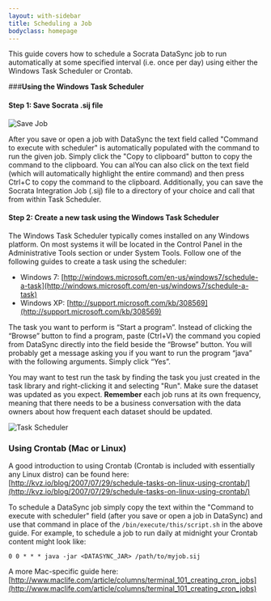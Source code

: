 ```yaml
---
layout: with-sidebar
title: Scheduling a Job
bodyclass: homepage
---
```


This guide covers how to schedule a Socrata DataSync job to run automatically at some specified interval (i.e. once per day) using either the Windows Task Scheduler or Crontab.

###**Using the Windows Task Scheduler**

#### Step 1: Save Socrata .sij file

![Save Job](/datasync/images/save_job.png)

After you save or open a job with DataSync the text field called "Command to execute with scheduler" is automatically populated with the command to run the given job. Simply click the "Copy to clipboard" button to copy the command to the clipboard. You can alYou can also click on the text field (which will automatically highlight the entire command) and then press Ctrl+C to copy the command to the clipboard. Additionally, you can save the Socrata Integration Job (.sij) file to a directory of your choice and call that from within Task Scheduler. 


#### Step 2: Create a new task using the Windows Task Scheduler

The Windows Task Scheduler typically comes installed on any Windows platform. On most systems it will be located in the Control Panel in the Administrative Tools section or under System Tools. Follow one of the following guides to create a task using the scheduler:

 - Windows 7: [http://windows.microsoft.com/en-us/windows7/schedule-a-task](http://windows.microsoft.com/en-us/windows7/schedule-a-task)
 - Windows XP: [http://support.microsoft.com/kb/308569](http://support.microsoft.com/kb/308569)

The task you want to perform is “Start a program”. Instead of clicking the “Browse” button to find a program, paste (Ctrl+V) the command you copied from DataSync directly into the field beside the “Browse” button. You will probably get a message asking you if you want to run the program “java” with the following arguments. Simply click “Yes”.

You may want to test run the task by finding the task you just created in the task library and right-clicking it and selecting "Run". Make sure the dataset was updated as you expect. **Remember** each job runs at its own frequency, meaning that there needs to be a business conversation with the data owners about how frequent each dataset should be updated. 

![Task Scheduler](/datasync/images/task_scheduler.png)




### **Using Crontab (Mac or Linux)**
A good introduction to using Crontab (Crontab is included with essentially any Linux distro) can be found here:
[http://kvz.io/blog/2007/07/29/schedule-tasks-on-linux-using-crontab/](http://kvz.io/blog/2007/07/29/schedule-tasks-on-linux-using-crontab/)

To schedule a DataSync job simply copy the text within the "Command to execute with scheduler" field (after you save or open a job in DataSync) and use that command in place of the `/bin/execute/this/script.sh` in the above guide. For example, to schedule a job to run daily at midnight your Crontab content might look like:

    0 0 * * * java -jar <DATASYNC_JAR> /path/to/myjob.sij


A more Mac-specific guide here:
[http://www.maclife.com/article/columns/terminal_101_creating_cron_jobs](http://www.maclife.com/article/columns/terminal_101_creating_cron_jobs)
